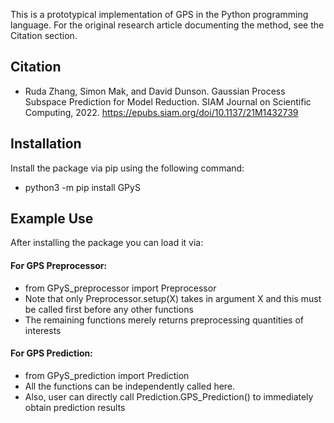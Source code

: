 This is a prototypical implementation of GPS in the Python programming language. 
For the original research article documenting the method, see the Citation section.

## Citation

- Ruda Zhang, Simon Mak, and David Dunson. Gaussian Process Subspace Prediction for Model Reduction. SIAM Journal on Scientific Computing, 2022. https://epubs.siam.org/doi/10.1137/21M1432739

## Installation

Install the package via pip using the following command:

- python3 -m pip install GPyS

## Example Use 

After installing the package you can load it via: 

#### For GPS Preprocessor: 
  - from GPyS_preprocessor import Preprocessor
  - Note that only Preprocessor.setup(X) takes in argument X and this must be called first before any other functions
  - The remaining functions merely returns preprocessing quantities of interests

#### For GPS Prediction: 
  - from GPyS_prediction import Prediction
  - All the functions can be independently called here. 
  - Also, user can directly call Prediction.GPS_Prediction() to immediately obtain prediction results
